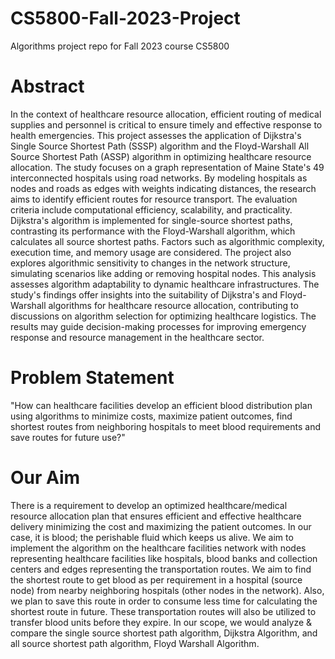 # CS5800-Fall-2023-Project
Algorithms project repo for Fall 2023 course CS5800

# Abstract
In the context of healthcare resource allocation, efficient routing of medical supplies and personnel is critical to ensure timely and effective response to health emergencies. This project assesses the application of Dijkstra's Single Source Shortest Path (SSSP) algorithm and the Floyd-Warshall All Source Shortest Path (ASSP) algorithm in optimizing healthcare resource allocation. The study focuses on a graph representation of Maine State's 49 interconnected hospitals using road networks. By modeling hospitals as nodes and roads as edges with weights indicating distances, the research aims to identify efficient routes for resource transport. The evaluation criteria include computational efficiency, scalability, and practicality. Dijkstra's algorithm is implemented for single-source shortest paths, contrasting its performance with the Floyd-Warshall algorithm, which calculates all source shortest paths. Factors such as algorithmic complexity, execution time, and memory usage are considered. The project also explores algorithmic sensitivity to changes in the network structure, simulating scenarios like adding or removing hospital nodes. This analysis assesses algorithm adaptability to dynamic healthcare infrastructures. The study's findings offer insights into the suitability of Dijkstra's and Floyd-Warshall algorithms for healthcare resource allocation, contributing to discussions on algorithm selection for optimizing healthcare logistics. The results may guide decision-making processes for improving emergency response and resource management in the healthcare sector.

# Problem Statement
"How can healthcare facilities develop an efficient blood distribution plan using algorithms to minimize costs, maximize patient outcomes, find shortest routes from neighboring hospitals to meet blood requirements and save routes for future use?"

# Our Aim
There is a requirement to develop an optimized healthcare/medical resource allocation plan that ensures efficient and effective healthcare delivery minimizing the cost and maximizing the patient outcomes. In our case, it is blood; the perishable fluid which keeps us alive. We aim to implement the algorithm on the healthcare facilities network with nodes representing healthcare facilities like hospitals, blood banks and collection centers and edges representing the transportation routes. We aim to find the shortest route to get blood as per requirement in a hospital (source node) from nearby neighboring hospitals (other nodes in the network). Also, we plan to save this route in order to consume less time for calculating the shortest route in future. These transportation routes will also be utilized to transfer blood units before they expire. In our scope, we would analyze & compare the single source shortest path algorithm, Dijkstra Algorithm, and all source shortest path algorithm, Floyd Warshall Algorithm. 
